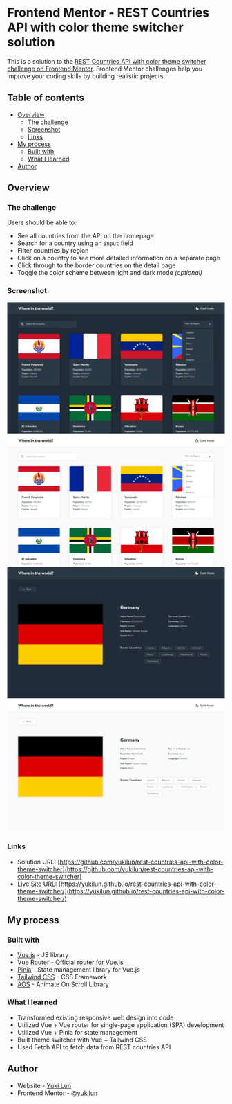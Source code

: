 # Frontend Mentor - REST Countries API with color theme switcher solution

This is a solution to the [REST Countries API with color theme switcher challenge on Frontend Mentor](https://www.frontendmentor.io/challenges/rest-countries-api-with-color-theme-switcher-5cacc469fec04111f7b848ca). Frontend Mentor challenges help you improve your coding skills by building realistic projects. 

## Table of contents

- [Overview](#overview)
  - [The challenge](#the-challenge)
  - [Screenshot](#screenshot)
  - [Links](#links)
- [My process](#my-process)
  - [Built with](#built-with)
  - [What I learned](#what-i-learned)
- [Author](#author)

## Overview

### The challenge

Users should be able to:

- See all countries from the API on the homepage
- Search for a country using an `input` field
- Filter countries by region
- Click on a country to see more detailed information on a separate page
- Click through to the border countries on the detail page
- Toggle the color scheme between light and dark mode *(optional)*

### Screenshot

![](./public/screenshot-desktop-1.png)
![](./public/screenshot-desktop-2.png)
![](./public/screenshot-desktop-3.png)
![](./public/screenshot-desktop-4.png)

### Links

- Solution URL: [https://github.com/yukilun/rest-countries-api-with-color-theme-switcher](https://github.com/yukilun/rest-countries-api-with-color-theme-switcher)
- Live Site URL: [https://yukilun.github.io/rest-countries-api-with-color-theme-switcher/](https://yukilun.github.io/rest-countries-api-with-color-theme-switcher/)

## My process

### Built with
- [Vue.js](https://vuejs.org/) - JS library
- [Vue Router](https://router.vuejs.org/) - Official router for Vue.js 
- [Pinia](https://pinia.vuejs.org/) - State management library for Vue.js 
- [Tailwind CSS](https://tailwindcss.com/) - CSS Framework
- [AOS](https://michalsnik.github.io/aos/) - Animate On Scroll Library

### What I learned

- Transformed existing responsive web design into code
- Utilized Vue + Vue router for single-page application (SPA) development
- Utilized Vue + Pinia for state management
- Built theme switcher with Vue + Tailwind CSS
- Used Fetch API to fetch data from REST countries API

## Author

- Website - [Yuki Lun](https://www.yukilun.com)
- Frontend Mentor - [@yukilun](https://www.frontendmentor.io/profile/yukilun)